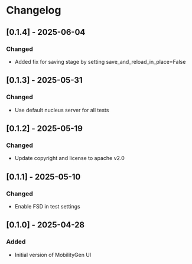 # Changelog
## [0.1.4] - 2025-06-04
### Changed
- Added fix for saving stage by setting save_and_reload_in_place=False

## [0.1.3] - 2025-05-31
### Changed
- Use default nucleus server for all tests

## [0.1.2] - 2025-05-19
### Changed
- Update copyright and license to apache v2.0

## [0.1.1] - 2025-05-10
### Changed
- Enable FSD in test settings

## [0.1.0] - 2025-04-28
### Added
- Initial version of MobilityGen UI
